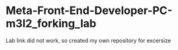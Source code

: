 # Meta-Front-End-Developer-PC-m3l2_forking_lab
Lab link did not work, so created my own repository for excersize
